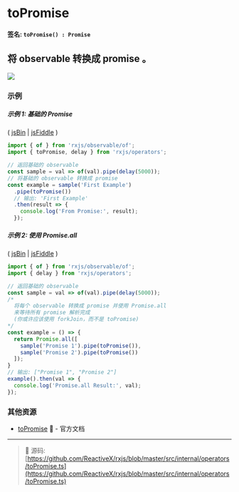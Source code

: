 # toPromise

#### 签名: `toPromise() : Promise`

## 将 observable 转换成 promise 。

<div class="ua-ad"><div class="ua-ad"><a href="https://ultimateangular.com/?ref=76683_kee7y7vk"><img src="https://ultimateangular.com/assets/img/banners/ua-leader.svg"></a></div></div>

### 示例

##### 示例 1: 基础的 Promise

( [jsBin](http://jsbin.com/favoqecixi/1/edit?js,console) |
[jsFiddle](https://jsfiddle.net/btroncone/thykc9up/) )

```js
import { of } from 'rxjs/observable/of';
import { toPromise, delay } from 'rxjs/operators';

// 返回基础的 observable
const sample = val => of(val).pipe(delay(5000));
// 将基础的 observable 转换成 promise
const example = sample('First Example')
  .pipe(toPromise())
  // 输出: 'First Example'
  .then(result => {
    console.log('From Promise:', result);
  });
```

##### 示例 2: 使用 Promise.all

( [jsBin](http://jsbin.com/hutiyicaco/1/edit?js,console) |
[jsFiddle](https://jsfiddle.net/btroncone/xzu6u7hs/) )

```js
import { of } from 'rxjs/observable/of';
import { delay } from 'rxjs/operators';

// 返回基础的 observable
const sample = val => of(val).pipe(delay(5000));
/*
  将每个 observable 转换成 promise 并使用 Promise.all 
  来等待所有 promise 解析完成
  (你或许应该使用 forkJoin，而不是 toPromise)
*/
const example = () => {
  return Promise.all([
    sample('Promise 1').pipe(toPromise()),
    sample('Promise 2').pipe(toPromise())
  ]);
}
// 输出: ["Promise 1", "Promise 2"]
example().then(val => {
  console.log('Promise.all Result:', val);
});
```

### 其他资源

* [toPromise](http://cn.rx.js.org/class/es6/Observable.js~Observable.html#instance-method-toPromise) :newspaper: - 官方文档

---
> :file_folder: 源码:  [https://github.com/ReactiveX/rxjs/blob/master/src/internal/operators/toPromise.ts](https://github.com/ReactiveX/rxjs/blob/master/src/internal/operators/toPromise.ts)
